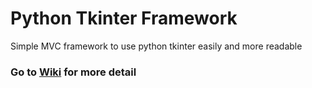 # Python Tkinter Framework
Simple MVC framework to use python tkinter easily and more readable

### Go to [Wiki](https://github.com/MHosein101/py-tkinter-framework/wiki) for more detail

